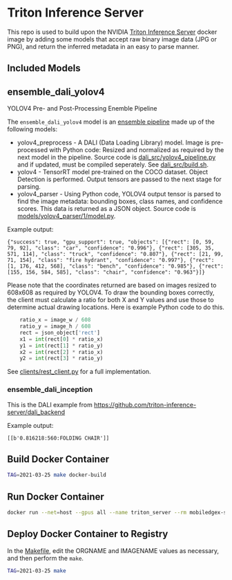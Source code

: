 # Triton Inference Server

This repo is used to build upon the NVIDIA [Triton Inference Server](https://github.com/triton-inference-server/server) docker image by adding some models that accept raw binary image data (JPG or PNG), and return the inferred metadata in an easy to parse manner.

## Included Models

## ensemble_dali_yolov4 

YOLOV4 Pre- and Post-Processing Enemble Pipeline

The `ensemble_dali_yolov4` model is an [ensemble pipeline](https://github.com/triton-inference-server/server/blob/master/docs/architecture.md#ensemble-models) made up of the following models:

* yolov4_preprocess - A DALI (Data Loading Library) model. Image is pre-processed with Python code: Resized and normalized as required by the next model in the pipeline. Source code is [dali_src/yolov4_pipeline.py](dali_src/yolov4_pipeline.py) and if updated, must be compiled seperately. See [dali_src/build.sh](dali_src/build.sh).
* yolov4 - TensorRT model pre-trained on the COCO dataset. Object Detection is performed. Output tensors are passed to the next stage for parsing.
* yolov4_parser - Using Python code, YOLOV4 output tensor is parsed to find the image metadata: bounding boxes, class names, and confidence scores. This data is returned as a JSON object. Source code is [models/yolov4_parser/1/model.py](models/yolov4_parser/1/model.py).

Example output:

```
{"success": true, "gpu_support": true, "objects": [{"rect": [0, 59, 79, 92], "class": "car", "confidence": "0.996"}, {"rect": [305, 35, 571, 114], "class": "truck", "confidence": "0.807"}, {"rect": [21, 99, 71, 154], "class": "fire hydrant", "confidence": "0.997"}, {"rect": [1, 176, 412, 568], "class": "bench", "confidence": "0.985"}, {"rect": [155, 156, 584, 585], "class": "chair", "confidence": "0.963"}]}
```

Please note that the coordinates returned are based on images resized to 608x608 as required by YOLOV4. To draw the bounding boxes correctly, the client must calculate a ratio for both X and Y values and use those to determine actual drawing locations. Here is example Python code to do this. 

```python
    ratio_x = image_w / 608
    ratio_y = image_h / 608
    rect = json_object['rect']
    x1 = int(rect[0] * ratio_x)
    y1 = int(rect[1] * ratio_y)
    x2 = int(rect[2] * ratio_x)
    y2 = int(rect[3] * ratio_y)
```

See [clients/rest_client.py](clients/rest_client.py) for a full implementation.

### ensemble_dali_inception
This is the DALI example from https://github.com/triton-inference-server/dali_backend

Example output:

```
[[b'0.816218:560:FOLDING CHAIR']]
```

## Build Docker Container

```bash
TAG=2021-03-25 make docker-build
```

## Run Docker Container

```bash
docker run --net=host --gpus all --name triton_server --rm mobiledgex-samples/triton_server:2021-03-19
```

## Deploy Docker Container to Registry

In the [Makefile](Makefile), edit the ORGNAME and IMAGENAME values as necessary, and then perform the `make`.

```bash
TAG=2021-03-25 make
```
